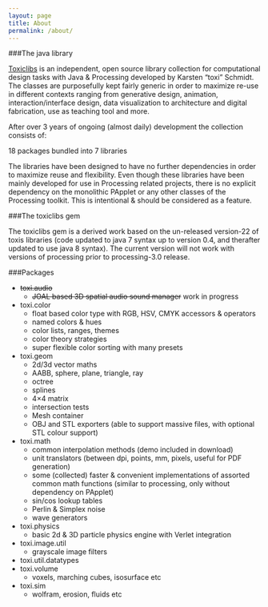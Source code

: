 ```yaml
---
layout: page
title: About
permalink: /about/
---
```

###The java library

[Toxiclibs][toxiclibs] is an independent, open source library collection for computational design tasks with Java & Processing developed by Karsten “toxi” Schmidt. The classes are purposefully kept fairly generic in order to maximize re-use in different contexts ranging from generative design, animation, interaction/interface design, data visualization to architecture and digital fabrication, use as teaching tool and more.


After over 3 years of ongoing (almost daily) development the collection consists of:

18 packages bundled into 7 libraries

The libraries have been designed to have no further dependencies in order to maximize reuse and flexibility. Even though these libraries have been mainly developed for use in Processing related projects, there is no explicit dependency on the monolithic PApplet or any other classes of the Processing toolkit. This is intentional & should be considered as a feature.

###The toxiclibs gem

The toxiclibs gem is a derived work based on the un-released version-22 of toxis libraries (code updated to java 7 syntax up to version 0.4, and therafter updated to use java 8 syntax). The current version will not work with versions of processing prior to processing-3.0 release.

###Packages

* <s>toxi.audio</s>
   * <s>JOAL based 3D spatial audio sound manager</s> work in progress
* toxi.color
  * float based color type with RGB, HSV, CMYK accessors & operators
  * named colors & hues
  * color lists, ranges, themes
  * color theory strategies
  * super flexible color sorting with many presets
* toxi.geom
  * 2d/3d vector maths
  * AABB, sphere, plane, triangle, ray
  * octree
  * splines
  * 4×4 matrix
  * intersection tests
  * Mesh container
  * OBJ and STL exporters (able to support massive files, with optional STL colour support)
* toxi.math
   * common interpolation methods (demo included in download)
   * unit translators (between dpi, points, mm, pixels, useful for PDF generation)
   * some (collected) faster & convenient implementations of assorted common math functions (similar to processing, only without dependency on PApplet)
   * sin/cos lookup tables
   * Perlin & Simplex noise
   * wave generators
* toxi.physics
   * basic 2d & 3D particle physics engine with Verlet integration
* toxi.image.util
   * grayscale image filters
* toxi.util.datatypes
* toxi.volume
  * voxels, marching cubes, isosurface etc
* toxi.sim  
  * wolfram, erosion, fluids etc

[toxiclibs]:http://toxiclibs.org/